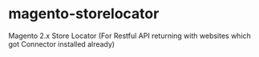 # magento-storelocator
Magento 2.x Store Locator
(For Restful API returning with websites which got Connector installed already)
